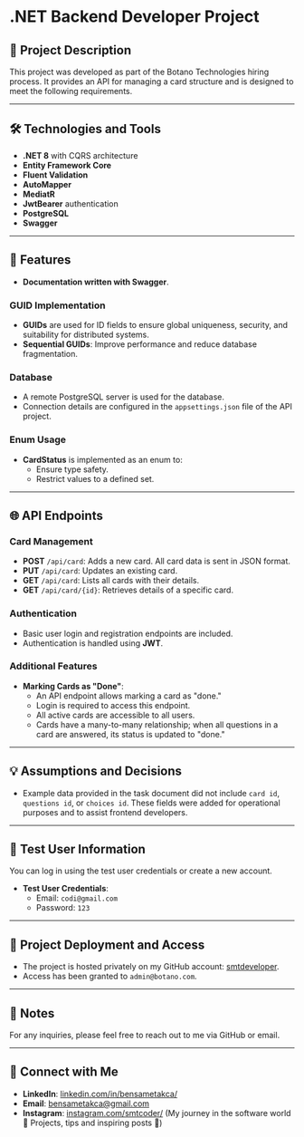 # .NET Backend Developer Project

## 📖 Project Description
This project was developed as part of the Botano Technologies hiring process. It provides an API for managing a card structure and is designed to meet the following requirements.

---

## 🛠️ Technologies and Tools
- **.NET 8** with CQRS architecture
- **Entity Framework Core**
- **Fluent Validation**
- **AutoMapper**
- **MediatR**
- **JwtBearer** authentication
- **PostgreSQL**
- **Swagger**

---

## 🚀 Features

- **Documentation written with Swagger**.

### GUID Implementation
- **GUIDs** are used for ID fields to ensure global uniqueness, security, and suitability for distributed systems.
- **Sequential GUIDs**: Improve performance and reduce database fragmentation.

### Database
- A remote PostgreSQL server is used for the database.
- Connection details are configured in the `appsettings.json` file of the API project.

### Enum Usage
- **CardStatus** is implemented as an enum to:
  - Ensure type safety.
  - Restrict values to a defined set.

---

## 🌐 API Endpoints

### Card Management
- **POST** `/api/card`: Adds a new card. All card data is sent in JSON format.
- **PUT** `/api/card`: Updates an existing card.
- **GET** `/api/card`: Lists all cards with their details.
- **GET** `/api/card/{id}`: Retrieves details of a specific card.

### Authentication
- Basic user login and registration endpoints are included.
- Authentication is handled using **JWT**.

### Additional Features
- **Marking Cards as "Done"**:
  - An API endpoint allows marking a card as "done."
  - Login is required to access this endpoint.
  - All active cards are accessible to all users.
  - Cards have a many-to-many relationship; when all questions in a card are answered, its status is updated to "done."

---

## 💡 Assumptions and Decisions
- Example data provided in the task document did not include `card id`, `questions id`, or `choices id`. These fields were added for operational purposes and to assist frontend developers.

---

## 🧪 Test User Information
You can log in using the test user credentials or create a new account.

- **Test User Credentials**:
  - Email: `codi@gmail.com`
  - Password: `123`

---

## 📂 Project Deployment and Access
- The project is hosted privately on my GitHub account: [smtdeveloper](https://github.com/smtdeveloper).
- Access has been granted to `admin@botano.com`.

---

## 📜 Notes
For any inquiries, please feel free to reach out to me via GitHub or email.

---

## 🔗 Connect with Me
- **LinkedIn**: [linkedin.com/in/bensametakca/](https://www.linkedin.com/in/bensametakca/)
- **Email**: [bensametakca@gmail.com](mailto:bensametakca@gmail.com)
- **Instagram**: [instagram.com/smtcoder/](https://www.instagram.com/smtcoder/) (My journey in the software world 🚀 Projects, tips and inspiring posts 🌟)

